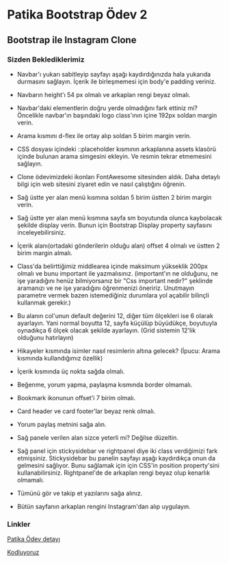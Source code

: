 # Patika Bootstrap Ödev 2
## Bootstrap ile Instagram Clone
### Sizden Beklediklerimiz
* Navbar'ı yukarı sabitleyip sayfayı aşağı kaydırdığınızda hala yukarıda durmasını sağlayın. İçerik ile birleşmemesi için body'e padding veriniz.
* Navbarın height'ı 54 px olmalı ve arkaplan rengi beyaz olmalı.
* Navbar'daki elementlerin doğru yerde olmadığını fark ettiniz mi? Öncelikle navbar'ın başındaki logo class'ının içine 192px soldan margin verin.
* Arama kısmını d-flex ile ortay alıp soldan 5 birim margin verin.
* CSS dosyası içindeki ::placeholder kısmının arkaplanına assets klasörü içinde bulunan arama simgesini ekleyin. Ve resmin tekrar etmemesini sağlayın.
* Clone ödevimizdeki ikonları FontAwesome sitesinden aldık. Daha detaylı bilgi için web sitesini ziyaret edin ve nasıl çalıştığını öğrenin.

* Sağ üstte yer alan menü kısmına soldan 5 birim üstten 2 birim margin verin.
* Sağ üstte yer alan menü kısmına sayfa sm boyutunda olunca kaybolacak şekilde display verin. Bunun için Bootstrap Display property sayfasını inceleyebilirsiniz.
* İçerik alanı(ortadaki gönderilerin olduğu alan) offset 4 olmalı ve üstten 2 birim margin almalı.
* Class'da belirttiğimiz middlearea içinde maksimum yükseklik 200px olmalı ve bunu important ile yazmalısınız. (important'ın ne olduğunu, ne işe yaradığını henüz bilmiyorsanız bir "Css important nedir?" şeklinde aramanızı ve ne işe yaradığını öğrenmenizi öneririz. Unutmayın parametre vermek bazen istemediğiniz durumlara yol açabilir bilinçli kullanmak gerekir.)
* Bu alanın col'unun default değerini 12, diğer tüm ölçekleri ise 6 olarak ayarlayın. Yani normal boyutta 12, sayfa küçülüp büyüdükçe, boyutuyla oynadıkça 6 ölçek olacak şekilde ayarlayın. (Grid sistemin 12'lik olduğunu hatırlayın)
* Hikayeler kısmında isimler nasıl resimlerin altına gelecek? (İpucu: Arama kısmında kullandığımız özellik)
* İçerik kısmında üç nokta sağda olmalı.
* Beğenme, yorum yapma, paylaşma kısmında border olmamalı.
* Bookmark ikonunun offset'i 7 birim olmalı.
* Card header ve card footer'lar beyaz renk olmalı.
* Yorum paylaş metnini sağa alın.
* Sağ panele verilen alan sizce yeterli mi? Değilse düzeltin.
* Sağ panel için stickysidebar ve rightpanel diye iki class verdiğimizi fark etmişsiniz. Stickysidebar bu panelin sayfayı aşağı kaydırdıkça onun da gelmesini sağlıyor. Bunu sağlamak için için CSS'in position property'sini kullanabilirsiniz. Rightpanel'de de arkaplan rengi beyaz olup kenarlık olmamalı.
* Tümünü gör ve takip et yazılarını sağa alınız.
* Bütün sayfanın arkaplan rengini Instagram'dan alıp uygulayın.
### Linkler
[Patika Ödev detayı](https://app.patika.dev/courses/bootstrap/odev2)

[Kodluyoruz](https://kodluyoruz.org/tr/kodluyoruz/)